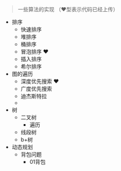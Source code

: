 > 一些算法的实现 （❤️型表示代码已经上传）
* 排序
  * 快速排序
  * 堆排序
  * 桶排序
  * 冒泡排序 ❤️
  * 插入排序
  * 希尔排序
* 图的遍历
  * 深度优先搜索 ❤️
  * 广度优先搜索
  * 迪杰斯特拉
  * 
* 树
  * 二叉树
    * 遍历
  * 线段树
  * b+树
* 动态规划
  * 背包问题
    * 01背包